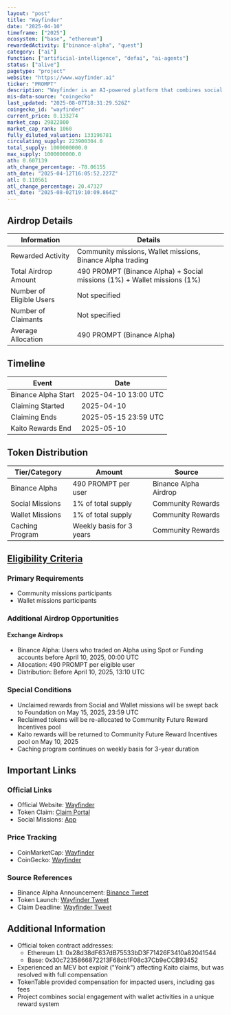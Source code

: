 ```yaml
---
layout: "post"
title: "Wayfinder"
date: "2025-04-10"
timeframe: ["2025"]
ecosystem: ["base", "ethereum"]
rewardedActivity: ["binance-alpha", "quest"]
category: ["ai"]
function: ["artificial-intelligence", "defai", "ai-agents"]
status: ["alive"]
pagetype: "project"
website: "https://www.wayfinder.ai"
ticker: "PROMPT"
description: "Wayfinder is an AI-powered platform that combines social missions and wallet missions with a unique caching program, offering a comprehensive ecosystem for community engagement and rewards."
mis-data-source: "coingecko"
last_updated: "2025-08-07T18:31:29.526Z"
coingecko_id: "wayfinder"
current_price: 0.133274
market_cap: 29822800
market_cap_rank: 1060
fully_diluted_valuation: 133196781
circulating_supply: 223900304.0
total_supply: 1000000000.0
max_supply: 1000000000.0
ath: 0.607139
ath_change_percentage: -78.06155
ath_date: "2025-04-12T16:05:52.227Z"
atl: 0.110561
atl_change_percentage: 20.47327
atl_date: "2025-08-02T19:10:09.864Z"
---
```


## Airdrop Details

| Information              | Details                                                                  |
| ------------------------ | ------------------------------------------------------------------------ |
| Rewarded Activity        | Community missions, Wallet missions, Binance Alpha trading               |
| Total Airdrop Amount     | 490 PROMPT (Binance Alpha) + Social missions (1%) + Wallet missions (1%) |
| Number of Eligible Users | Not specified                                                            |
| Number of Claimants      | Not specified                                                            |
| Average Allocation       | 490 PROMPT (Binance Alpha)                                               |

## Timeline

| Event               | Date                 |
| ------------------- | -------------------- |
| Binance Alpha Start | 2025-04-10 13:00 UTC |
| Claiming Started    | 2025-04-10           |
| Claiming Ends       | 2025-05-15 23:59 UTC |
| Kaito Rewards End   | 2025-05-10           |

## Token Distribution

| Tier/Category   | Amount                   | Source                |
| --------------- | ------------------------ | --------------------- |
| Binance Alpha   | 490 PROMPT per user      | Binance Alpha Airdrop |
| Social Missions | 1% of total supply       | Community Rewards     |
| Wallet Missions | 1% of total supply       | Community Rewards     |
| Caching Program | Weekly basis for 3 years | Community Rewards     |

## [Eligibility Criteria](https://cache.wayfinder.ai/claim-prompt)

### Primary Requirements

- Community missions participants
- Wallet missions participants

### Additional Airdrop Opportunities

#### Exchange Airdrops

- Binance Alpha: Users who traded on Alpha using Spot or Funding accounts before April 10, 2025, 00:00 UTC
- Allocation: 490 PROMPT per eligible user
- Distribution: Before April 10, 2025, 13:10 UTC

### Special Conditions

- Unclaimed rewards from Social and Wallet missions will be swept back to Foundation on May 15, 2025, 23:59 UTC
- Reclaimed tokens will be re-allocated to Community Future Reward Incentives pool
- Kaito rewards will be returned to Community Future Reward Incentives pool on May 10, 2025
- Caching program continues on weekly basis for 3-year duration

## Important Links

### Official Links

- Official Website: [Wayfinder](https://www.wayfinder.ai)
- Token Claim: [Claim Portal](http://cache.wayfinder.ai/claim-prompt)
- Social Missions: [App](http://app.wayfinder.ai)

### Price Tracking

- CoinMarketCap: [Wayfinder](https://coinmarketcap.com/currencies/wayfinder/)
- CoinGecko: [Wayfinder](https://www.coingecko.com/en/coins/wayfinder)

### Source References

- Binance Alpha Announcement: [Binance Tweet](https://x.com/binance/status/1910317821189640364)
- Token Launch: [Wayfinder Tweet](https://x.com/AIWayfinder/status/1910306083924484521)
- Claim Deadline: [Wayfinder Tweet](https://x.com/AIWayfinder/status/1923090665367535712)

## Additional Information

- Official token contract addresses:
  - Ethereum L1: 0x28d38dF637dB75533bD3F71426F3410a82041544
  - Base: 0x30c7235866872213F68cb1F08c37Cb9eCCB93452
- Experienced an MEV bot exploit ("Yoink") affecting Kaito claims, but was resolved with full compensation
- TokenTable provided compensation for impacted users, including gas fees
- Project combines social engagement with wallet activities in a unique reward system